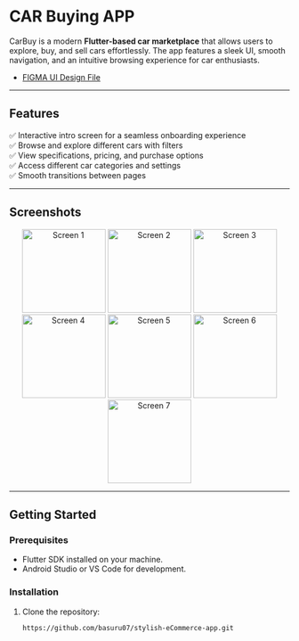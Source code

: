 # CAR Buying APP

CarBuy is a modern **Flutter-based car marketplace** that allows users to explore, buy, and sell cars effortlessly. The app features a sleek UI, smooth navigation, and an intuitive browsing experience for car enthusiasts.  

- [FIGMA UI Design File](https://www.figma.com/design/obbPLaoYxEnddtxn4O3Xlh/Cars-Buying-App-(Community)?node-id=0-1&p=f&t=iVVQSIkR3MOLofcZ-0)

---

## Features

✅ Interactive intro screen for a seamless onboarding experience  
✅ Browse and explore different cars with filters  
✅ View specifications, pricing, and purchase options  
✅ Access different car categories and settings  
✅ Smooth transitions between pages  

---

## Screenshots

<!-- Add screenshots of your app here in a row-wise format -->
<div align="center">
  <img src="https://github.com/user-attachments/assets/a5249ad8-be77-43c6-9f5a-2ff4b95e9505" width="150" alt="Screen 1">
  <img src="https://github.com/user-attachments/assets/d400f80e-4709-48f1-a422-3d7f8d6eaeb5" width="150" alt="Screen 2">
  <img src="https://github.com/user-attachments/assets/ab98b064-ed6b-4ec6-99fa-3bfc4f7ed877" width="150" alt="Screen 3">
</div>

<div align="center">
  <img src="https://github.com/user-attachments/assets/57394859-5a68-4cfb-9403-2b0f56938343" width="150" alt="Screen 4">
  <img src="https://github.com/user-attachments/assets/0613299a-b584-4c1b-906a-09487136848a" width="150" alt="Screen 5">
  <img src="https://github.com/user-attachments/assets/3243ff38-1a0f-4016-8df9-a7ccd59a2db1" width="150" alt="Screen 6">
  <img src="https://github.com/user-attachments/assets/29f09bf4-9588-4b0a-9e50-79925cd7eefb" width="150" alt="Screen 7">
</div>

---

## Getting Started

### Prerequisites

- Flutter SDK installed on your machine.
- Android Studio or VS Code for development.

### Installation

1. Clone the repository:
   ```bash
   https://github.com/basuru07/stylish-eCommerce-app.git


